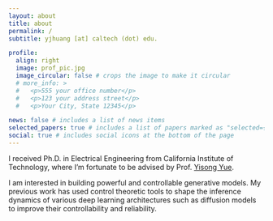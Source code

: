 ```yaml
---
layout: about
title: about
permalink: /
subtitle: yjhuang [at] caltech (dot) edu.

profile:
  align: right
  image: prof_pic.jpg
  image_circular: false # crops the image to make it circular
  # more_info: >
  #   <p>555 your office number</p>
  #   <p>123 your address street</p>
  #   <p>Your City, State 12345</p>

news: false # includes a list of news items
selected_papers: true # includes a list of papers marked as "selected={true}"
social: true # includes social icons at the bottom of the page
---
```


I received Ph.D. in Electrical Engineering from California Institute of Technology, where I’m fortunate to be advised by Prof. [Yisong Yue](http://www.yisongyue.com). 

I am interested in building powerful and controllable generative models. My previous work has used control theoretic tools to shape the inference dynamics of various deep learning architectures such as diffusion models to improve their controllability and reliability.
